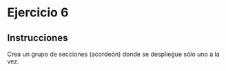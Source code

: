 # Ejercicio 6

## Instrucciones
Crea un grupo de secciones (acordeón) donde se despliegue sólo uno a la vez.